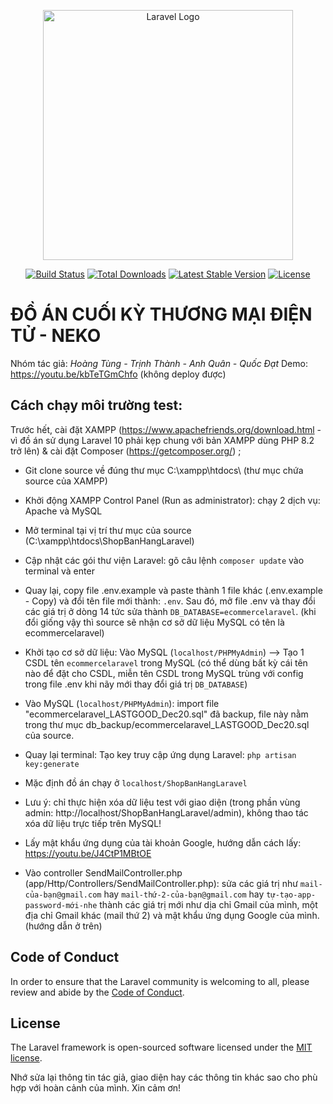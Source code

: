 <p align="center"><a href="https://laravel.com" target="_blank"><img src="https://raw.githubusercontent.com/laravel/art/master/logo-lockup/5%20SVG/2%20CMYK/1%20Full%20Color/laravel-logolockup-cmyk-red.svg" width="400" alt="Laravel Logo"></a></p>

<p align="center">
<a href="https://github.com/laravel/framework/actions"><img src="https://github.com/laravel/framework/workflows/tests/badge.svg" alt="Build Status"></a>
<a href="https://packagist.org/packages/laravel/framework"><img src="https://img.shields.io/packagist/dt/laravel/framework" alt="Total Downloads"></a>
<a href="https://packagist.org/packages/laravel/framework"><img src="https://img.shields.io/packagist/v/laravel/framework" alt="Latest Stable Version"></a>
<a href="https://packagist.org/packages/laravel/framework"><img src="https://img.shields.io/packagist/l/laravel/framework" alt="License"></a>
</p>

# ĐỒ ÁN CUỐI KỲ THƯƠNG MẠI ĐIỆN TỬ - NEKO

Nhóm tác giả: <i>Hoàng Tùng - Trịnh Thành - Anh Quân - Quốc Đạt</i>
Demo: https://youtu.be/kbTeTGmChfo (không deploy được)

## Cách chạy môi trường test:

Trước hết, cài đặt XAMPP (https://www.apachefriends.org/download.html - vì đồ án sử dụng Laravel 10 phải kẹp chung với bản XAMPP dùng PHP 8.2 trở lên) & cài đặt Composer (https://getcomposer.org/) ;

-   Git clone source về đúng thư mục C:\xampp\htdocs\ (thư mục chứa source của XAMPP)
-   Khởi động XAMPP Control Panel (Run as administrator): chạy 2 dịch vụ: Apache và MySQL
-   Mở terminal tại vị trí thư mục của source (C:\xampp\htdocs\ShopBanHangLaravel)
-   Cập nhật các gói thư viện Laravel: gõ câu lệnh `composer update` vào terminal và enter
-   Quay lại, copy file .env.example và paste thành 1 file khác (.env.example - Copy) và đổi tên file mới thành: `.env`. Sau đó, mở file .env và thay đổi các giá trị ở dòng 14 tức sửa thành `DB_DATABASE=ecommercelaravel`. (khi đổi giống vậy thì source sẽ nhận cơ sở dữ liệu MySQL có tên là ecommercelaravel)
-   Khởi tạo cơ sở dữ liệu: Vào MySQL (`localhost/PHPMyAdmin`) --> Tạo 1 CSDL tên `ecommercelaravel` trong MySQL (có thể dùng bất kỳ cái tên nào để đặt cho CSDL, miễn tên CSDL trong MySQL trùng với config trong file .env khi nãy mới thay đổi giá trị `DB_DATABASE`)
-   Vào MySQL (`localhost/PHPMyAdmin`): import file "ecommercelaravel_LASTGOOD_Dec20.sql" đã backup, file này nằm trong thư mục db_backup/ecommercelaravel_LASTGOOD_Dec20.sql của source.
-   Quay lại terminal: Tạo key truy cập ứng dụng Laravel: `php artisan key:generate`
-   Mặc định đồ án chạy ở `localhost/ShopBanHangLaravel`
-   Lưu ý: chỉ thực hiện xóa dữ liệu test với giao diện (trong phần vùng admin: http://localhost/ShopBanHangLaravel/admin), không thao tác xóa dữ liệu trực tiếp trên MySQL!

-    Lấy mật khẩu ứng dụng của tài khoản Google, hướng dẫn cách lấy: https://youtu.be/J4CtP1MBtOE
-   Vào controller SendMailController.php (app/Http/Controllers/SendMailController.php): sửa các giá trị như `mail-của-bạn@gmail.com` hay `mail-thứ-2-của-bạn@gmail.com` hay `tự-tạo-app-password-mới-nhe` thành các giá trị mới như dịa chỉ Gmail của mình, một địa chỉ Gmail khác (mail thứ 2) và mật khẩu ứng dụng Google của mình. (hướng dẫn ở trên)

## Code of Conduct

In order to ensure that the Laravel community is welcoming to all, please review and abide by the [Code of Conduct](https://laravel.com/docs/contributions#code-of-conduct).

## License

The Laravel framework is open-sourced software licensed under the [MIT license](https://opensource.org/licenses/MIT).

Nhớ sửa lại thông tin tác giả, giao diện hay các thông tin khác sao cho phù hợp với hoàn cảnh của mình. Xin cảm ơn!
